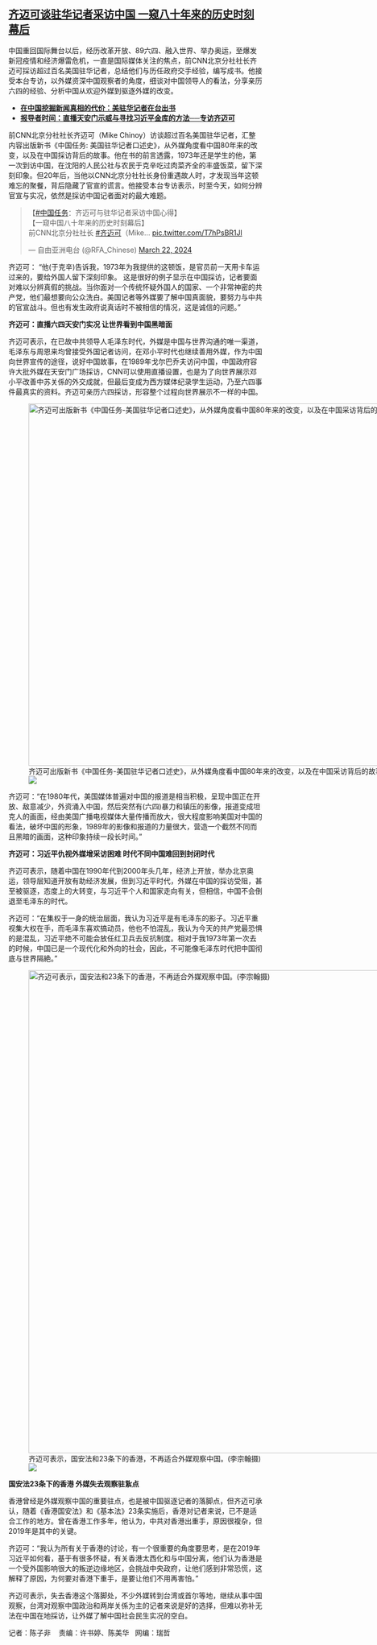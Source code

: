 <!--1711106760000-->
[齐迈可谈驻华记者采访中国 一窥八十年来的历史时刻幕后](https://www.rfa.org/mandarin/yataibaodao/zhengzhi/ec-03222024072333.html)
------

<p><span style="font-weight: 400;">中国重回国际舞台以后，经历改革开放、89六四、融入世界、举办奥运，至爆发新冠疫情和经济爆雷危机，一直是国际媒体关注的焦点，前CNN北京分社社长齐迈可採访超过百名美国驻华记者，总结他们与历任政府交手经验，编写成书。他接受本台专访，以外媒资深中国观察者的角度，细谈对中国领导人的看法，分享亲历六四的经验、分析中国从欢迎外媒到驱逐外媒的改变。</span></p><ul><li><strong><span class="result-title"><a class="state-published" href="https://www.rfa.org/mandarin/Xinwen/2-03022024114312.html">在中国挖掘新闻真相的代价：美驻华记者在台出书</a></span></strong></li><li><strong><span class="result-title"><a class="state-published" href="https://www.rfa.org/mandarin/zhuanlan/baodaozheshijian/mrpt-02062024124238.html">报导者时间：直播天安门示威与寻找习近平金库的方法──专访齐迈可</a></span></strong></li></ul><p><span style="font-weight: 400;">前CNN北京分社社长齐迈可（Mike Chinoy）访谈超过百名美国驻华记者，汇整内容出版新书《中国任务: 美国驻华记者口述史》，从外媒角度看中国80年来的改变，以及在中国採访背后的故事。他在书的前言透露，1973年还是学生的他，第一次到访中国，在沈阳的人民公社与农民于克辛吃过肉菜齐全的丰盛饭菜，留下深刻印象。但20年后，当他以CNN北京分社社长身份重遇故人时，才发现当年这顿难忘的聚餐，背后隐藏了官宣的谎言。他接受本台专访表示，时至今天，如何分辨官宣与实况，依然是採访中国记者面对的最大难题。</span></p><blockquote class="twitter-tweet"><p dir="ltr" lang="zh">【<a href="https://twitter.com/hashtag/%E4%B8%AD%E5%9B%BD%E4%BB%BB%E5%8A%A1?src=hash&amp;ref_src=twsrc%5Etfw">#中国任务</a>：齐迈可与驻华记者采访中国心得】<br/>【一窥中国八十年来的历史时刻幕后】<br/>前CNN北京分社社长 <a href="https://twitter.com/hashtag/%E9%BD%90%E8%BF%88%E5%8F%AF?src=hash&amp;ref_src=twsrc%5Etfw">#齐迈可</a>（Mike… <a href="https://t.co/T7hPsBR1Jl">pic.twitter.com/T7hPsBR1Jl</a></p>— 自由亚洲电台 (@RFA_Chinese) <a href="https://twitter.com/RFA_Chinese/status/1771132800923771341?ref_src=twsrc%5Etfw">March 22, 2024</a></blockquote><p></p><p><span style="font-weight: 400;">齐迈可： “他(于克辛)告诉我，1973年为我提供的这顿饭，是官员前一天用卡车运过来的，要给外国人留下深刻印象。 这是很好的例子显示在中国採访，记者要面对难以分辨真假的挑战。当你面对一个传统怀疑外国人的国家、一个非常神密的共产党，他们最想要向公众洗白。美国记者等外媒要了解中国真面貌，要努力与中共的官宣战斗。但也有发生政府说真话时不被相信的情况，这是诚信的问题。”</span><span style="font-weight: 400;"></span></p><p><b>齐迈可：直播六四天安门实况 让世界看到中国黑暗面</b></p><p><span style="font-weight: 400;">齐迈可表示，在已故中共领导人毛泽东时代，外媒是中国与世界沟通的唯一渠道，毛泽东与周恩来均曾接受外国记者访问，在邓小平时代也继续善用外媒，作为中国向世界宣传的途径，说好中国故事，在1989年戈尔巴乔夫访问中国，中国政府容许大批外媒在天安门广场採访，CNN可以使用直播设置，也是为了向世界展示邓小平改善中苏关係的外交成就，但最后变成为西方媒体纪录学生运动，乃至六四事件最真实的资料。齐迈可亲历六四採访，形容整个过程向世界展示不一样的中国。</span></p><p><span style="font-weight: 400;"><figure class="image-richtext image-inline captioned" style="width:1280px;"><img alt="齐迈可出版新书《中国任务-美国驻华记者口述史》，从外媒角度看中国80年来的改变，以及在中国采访背后的故事。(李宗翰摄)" height="720" src="https://www.rfa.org/mandarin/yataibaodao/zhengzhi/ec-03222024072333.html/9f508fc853ef51fa724865b04e66300a4e2d56fd4efb52a1-7f8e56fd9a7b534e8bb0800553e38ff053f2300b-4ece59165a9289d25ea6770b4e2d56fd805e7467657684653953d8-4ee553ca57284e2d56fd63a18bbf80cc540e768465454e8b3002-674e5b977ff06444.jpg/@@images/0fd8ea05-fa5b-4f38-8288-1513ccd6f8b7.jpeg" title="齐迈可出版新书《中国任务-美国驻华记者口述史》，从外媒角度看中国80年来的改变，以及在中国採访背后的故事。(李宗翰摄).jpg" width="1280"/><figcaption class="image-caption">齐迈可出版新书《中国任务-美国驻华记者口述史》，从外媒角度看中国80年来的改变，以及在中国采访背后的故事。(李宗翰摄)</figcaption><small></small><div id="zoomattribute"><a data-caption="齐迈可出版新书《中国任务-美国驻华记者口述史》，从外媒角度看中国80年来的改变，以及在中国采访背后的故事。(李宗翰摄)" data-fancybox="" href="https://www.rfa.org/mandarin/yataibaodao/zhengzhi/ec-03222024072333.html/9f508fc853ef51fa724865b04e66300a4e2d56fd4efb52a1-7f8e56fd9a7b534e8bb0800553e38ff053f2300b-4ece59165a9289d25ea6770b4e2d56fd805e7467657684653953d8-4ee553ca57284e2d56fd63a18bbf80cc540e768465454e8b3002-674e5b977ff06444.jpg" id="single_image" title="齐迈可出版新书《中国任务-美国驻华记者口述史》，从外媒角度看中国80年来的改变，以及在中国采访背后的故事。(李宗翰摄)"><img src="/++plone++rfa-resources/img/icon-zoom.png"/></a></div></figure></span></p><p><span style="font-weight: 400;">齐迈可：“在1980年代，美国媒体普遍对中国的报道是相当积极，呈现中国正在开放、敌意减少，外资涌入中国，然后突然有(六四)暴力和镇压的影像，报道变成坦克人的画面，经由美国广播电视媒体大量传播而放大，很大程度影响美国对中国的看法，破坏中国的形象，1989年的影像和报道的力量很大，营造一个截然不同而且黑暗的画面，这种印象持续一段长时间。”</span></p><p><b>齐迈可：习近平仇视外媒增采访困难 时代不同中国难回到封闭时代</b></p><p><span style="font-weight: 400;">齐迈可表示，随着中国在1990年代到2000年头几年，经济上开放，举办北京奥运，领导层知道开放有助经济发展，但到习近平时代，外媒在中国的採访受阻，甚至被驱逐，态度上的大转变，与习近平个人和国家走向有关，但相信，中国不会倒退至毛泽东的时代。</span><span style="font-weight: 400;"></span></p><p><span style="font-weight: 400;">齐迈可：“在集权于一身的统治层面，我认为习近平是有毛泽东的影子。习近平重视集大权在手，而毛泽东喜欢搞动员，他也不怕混乱，我认为今天的共产党最恐惧的是混乱，习近平绝不可能会放任红卫兵去反抗制度。相对于我1973年第一次去的时候，中国已是一个现代化和外向的社会，因此，不可能像毛泽东时代把中国彻底与世界隔絶。”</span></p><p><span style="font-weight: 400;"><figure class="image-richtext image-inline captioned" style="width:1280px;"><img alt="齐迈可表示，国安法和23条下的香港，不再适合外媒观察中国。(李宗翰摄)" height="960" src="https://www.rfa.org/mandarin/yataibaodao/zhengzhi/ec-03222024072333.html/9f508fc853ef8868793a-76f464ad516d56db59295b8995e85b9e51b5-8ba94e16754c770b52304e2d56fd9ed1669797623002-674e5b977ff06444.jpg/@@images/7b00fadc-5542-455a-90e8-b05a1b5ab0e8.jpeg" title="齐迈可表示，直播六四天安门实况，让世界看到中国黑暗面。(李宗翰摄).jpg" width="1280"/><figcaption class="image-caption">齐迈可表示，国安法和23条下的香港，不再适合外媒观察中国。(李宗翰摄)</figcaption><small></small><div id="zoomattribute"><a data-caption="齐迈可表示，国安法和23条下的香港，不再适合外媒观察中国。(李宗翰摄)" data-fancybox="" href="https://www.rfa.org/mandarin/yataibaodao/zhengzhi/ec-03222024072333.html/9f508fc853ef8868793a-76f464ad516d56db59295b8995e85b9e51b5-8ba94e16754c770b52304e2d56fd9ed1669797623002-674e5b977ff06444.jpg" id="single_image" title="齐迈可表示，国安法和23条下的香港，不再适合外媒观察中国。(李宗翰摄)"><img src="/++plone++rfa-resources/img/icon-zoom.png"/></a></div></figure></span></p><p><b>国安法23条下的香港 外媒失去观察驻紥点</b></p><p><span style="font-weight: 400;">香港曾经是外媒观察中国的重要驻点，也是被中国驱逐记者的落脚点，但齐迈可承认，随着《香港国安法》和《基本法》23条实施后，香港对记者来说，已不是适合工作的地方。曾在香港工作多年，他认为，中共对香港出重手，原因很複杂，但2019年是其中的关键。</span></p><p><span style="font-weight: 400;">齐迈可：“我认为所有关于香港的讨论，有一个很重要的角度要思考，是在2019年习近平如何看，基于有很多怀疑，有关香港太西化和与中国分离，他们认为香港是一个受外国影响很大的叛逆边缘地区，会挑战中央政府，让他们感到非常恐慌，这解释了原因，为何要对香港下重手，是要让他们不用再害怕。”</span></p><p><span style="font-weight: 400;">齐迈可表示，失去香港这个落脚处，不少外媒转到台湾或首尔等地，继续从事中国观察，台湾对观察中国政治和两岸关係为主的记者来说是好的选择，但难以弥补无法在中国在地採访，让外媒了解中国社会民生实况的空白。</span></p><p><span style="font-weight: 400;">记者：陈子非    责编：许书婷、陈美华   网编：瑞哲 </span></p>

